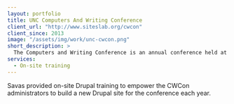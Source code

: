 ```yaml
---
layout: portfolio
title: UNC Computers And Writing Conference
client_url: "http://www.siteslab.org/cwcon"
client_since: 2013
image: "/assets/img/work/unc-cwcon.png"
short_description: >
  The Computers and Writing Conference is an annual conference held at the University of North Carolina at Chapel Hill.
services:
  - On-site training
---
```

Savas provided on-site Drupal training to empower the CWCon administrators to build a new Drupal site for the conference each year.